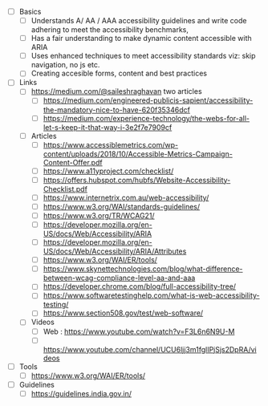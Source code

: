 - [ ] Basics
	 - [ ] Understands A/ AA / AAA accessibility guidelines and write code adhering to meet the accessibility benchmarks,
	- [ ] Has a fair understanding to make dynamic content accessible with ARIA
	- [ ] Uses enhanced techniques to meet accessibility standards viz: skip navigation, no js etc.
	- [ ] Creating accesible forms, content and best practices
- [ ] Links
	- [ ] https://medium.com/@saileshraghavan two articles
		- [ ] https://medium.com/engineered-publicis-sapient/accessibility-the-mandatory-nice-to-have-620f35346dcf
		- [ ] https://medium.com/experience-technology/the-webs-for-all-let-s-keep-it-that-way-i-3e2f7e7909cf
	- [ ] Articles
		- [ ] https://www.accessiblemetrics.com/wp-content/uploads/2018/10/Accessible-Metrics-Campaign-Content-Offer.pdf
		- [ ] https://www.a11yproject.com/checklist/
		- [ ] https://offers.hubspot.com/hubfs/Website-Accessibility-Checklist.pdf
		- [ ] https://www.internetrix.com.au/web-accessibility/
		- [ ] https://www.w3.org/WAI/standards-guidelines/
		- [ ] https://www.w3.org/TR/WCAG21/
		- [ ] https://developer.mozilla.org/en-US/docs/Web/Accessibility/ARIA
		- [ ] https://developer.mozilla.org/en-US/docs/Web/Accessibility/ARIA/Attributes
		- [ ] https://www.w3.org/WAI/ER/tools/
		- [ ] https://www.skynettechnologies.com/blog/what-difference-between-wcag-compliance-level-aa-and-aaa
		- [ ] https://developer.chrome.com/blog/full-accessibility-tree/
		- [ ] https://www.softwaretestinghelp.com/what-is-web-accessibility-testing/
		- [ ] https://www.section508.gov/test/web-software/
	- [ ] Videos
		- [ ] Web : https://www.youtube.com/watch?v=F3L6n6N9U-M
		- [ ] https://www.youtube.com/channel/UCU6ljj3m1fglIPjSjs2DpRA/videos
- [ ] Tools
	- [ ] https://www.w3.org/WAI/ER/tools/
- [ ] Guidelines 
	- [ ] https://guidelines.india.gov.in/